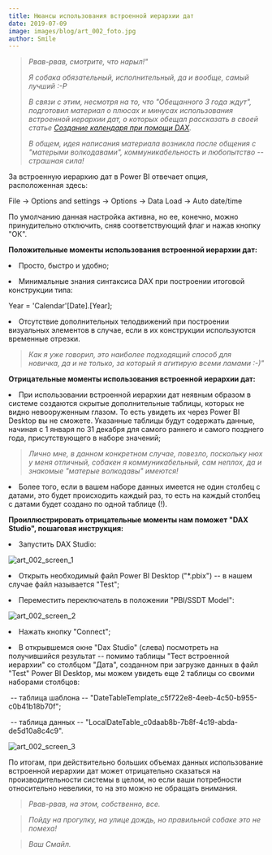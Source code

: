 ```yaml
---
title: Нюансы использования встроенной иерархии дат
date: 2019-07-09
image: images/blog/art_002_foto.jpg
author: Smile
---
```


> *Рвав-рвав, cмотрите, что нарыл!"*
>
> *Я собака обязательный, исполнительный, да и вообще, самый лучший :-Р*
>
> *В связи с этим, несмотря на то, что "Обещанного 3 года ждут", подготовил материал о плюсах и минусах использования встроенной иерархии дат, о которых обещал рассказать в своей статье [Создание календаря при помощи DAX](https://kkadikin.ru/ru/blog/article_001/).*
>
> *В общем, идея написания материала возникла после общения с "матерыми волкодавами", коммуникабельность и любопытство -- страшная сила!*

За встроенную иерархию дат в Power BI отвечает опция, расположенная здесь:

File -> Options and settings -> Options -> Data Load -> Auto date/time

По умолчанию данная настройка активна, но ее, конечно, можно принудительно отключить, сняв соответствующий флаг и нажав кнопку "ОК".

**Положительные моменты использования встроенной иерархии дат:**

**<li>** Просто, быстро и удобно;

**<li>** Минимальные знания синтаксиса DAX при построении итоговой конструкции типа: 

Year = 'Calendar'[Date].[Year];

**<li>** Отсутствие дополнительных телодвижений при построении визуальных элементов в случае, если в их конструкции используются временные отрезки.

> *Как я уже говорил, это наиболее подходящий способ для новичка, да и не только, за который я агитирую всеми ламами :-)"*

**Отрицательные моменты использования встроенной иерархии дат:**

**<li>** При использовании встроенной иерархии дат неявным образом в системе создаются скрытые дополнительные таблицы, которых не видно невооруженным глазом. То есть увидеть их через Power BI Desktop вы не сможете. Указанные таблицы будут содержать данные, начиная с 1 января по 31 декабря для самого раннего и самого позднего года, присутствующего в наборе значений;

> *Лично мне, в данном конкретном случае, повезло, поскольку нюх у меня отличный, собакен я коммуникабельный, сам неплох, да и знакомые "матерые волкодавы" имеются!*

**<li>** Более того, если в вашем наборе данных имеется не один столбец с датами, это будет происходить каждый раз, то есть на каждый столбец с датами будет создано по одной таблице (!).

**Проиллюстрировать отрицательные моменты нам поможет "DAX Studio", пошаговая инструкция:**

**<li>** Запустить DAX Studio:

![art_002_screen_1](https://kkadikin.ru/images/blog/art_002_screen_1.jpg)

**<li>** Открыть необходимый файл Power BI Desktop ("*.pbix") -- в нашем случае файл называется "Test";

**<li>** Переместить переключатель в положении "PBI/SSDT Model":

![art_002_screen_2](https://kkadikin.ru/images/blog/art_002_screen_2.jpg)

**<li>** Нажать кнопку "Connect";

**<li>** В открывшемся окне "Dax Studio" (слева) посмотреть на получившийся результат -- помимо таблицы "Тест встроенной иерархии" со столбцом "Дата", созданном при загрузке данных в файл "Test" Power BI Desktop, мы можем увидеть еще 2 таблицы со своими наборами столбцов: 

​		-- таблица шаблона -- "DateTableTemplate_c5f722e8-4eeb-4c50-b955-c0b41b18b70f";

​		-- таблица данных  -- "LocalDateTable_c0daab8b-7b8f-4c19-abda-de5d10a8c4c9".

![art_002_screen_3](https://kkadikin.ru/images/blog/art_002_screen_3.jpg)


По итогам, при действительно больших объемах данных использование встроенной иерархии дат может отрицательно сказаться на производительности системы в целом, но если ваши потребности относительно невелики, то на это можно не обращать внимания.

> *Рвав-рвав, на этом, собственно, все.*

> *Пойду на прогулку, на улице дождь, но правильной собаке это не помеха!*

> *Ваш Смайл.*

